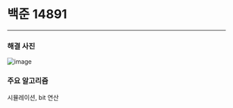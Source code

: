 # 백준 14891

---


### 해결 사진


![image](https://user-images.githubusercontent.com/41224549/91167541-16b97500-e70f-11ea-9e72-ea315f42ffd6.png)



### 주요 알고리즘
시뮬레이션, bit 연산